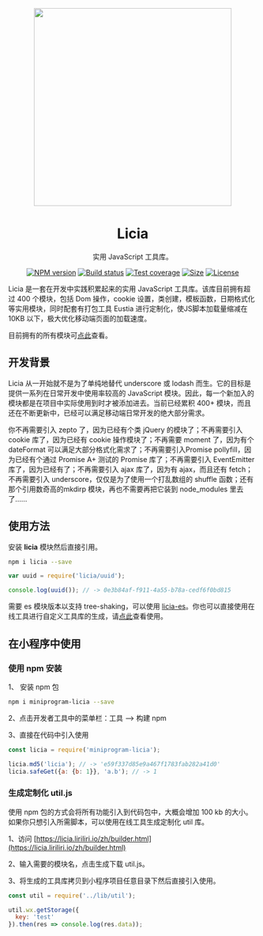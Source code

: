 <div align="center">
  <a href="https://licia.liriliri.io/" target="_blank">
    <img src="https://licia.liriliri.io/icon.png" width="400">
  </a>
</div>

<h1 align="center">Licia</h1>

<div align="center">

实用 JavaScript 工具库。

[![NPM version][npm-image]][npm-url]
[![Build status][ci-image]][ci-url]
[![Test coverage][codecov-image]][codecov-url]
[![Size][size-image]][npm-url]
[![License][license-image]][npm-url]

</div>

[gitter-image]: https://img.shields.io/gitter/room/liriliri/licia?style=flat-square
[gitter-url]: https://gitter.im/liriliri/licia?utm_source=badge&utm_medium=badge&utm_campaign=pr-badge&utm_content=badge
[npm-image]: https://img.shields.io/npm/v/licia?style=flat-square 
[npm-url]: https://npmjs.org/package/licia
[ci-image]: https://img.shields.io/github/actions/workflow/status/liriliri/licia/main.yml?branch=master&style=flat-square
[ci-url]: https://github.com/liriliri/luna/actions/workflows/main.yml
[codecov-image]: https://img.shields.io/codecov/c/github/liriliri/licia?style=flat-square
[codecov-url]: https://codecov.io/github/liriliri/licia?branch=master
[license-image]: https://img.shields.io/npm/l/licia?style=flat-square
[size-image]: https://img.shields.io/bundlephobia/minzip/licia?style=flat-square

Licia 是一套在开发中实践积累起来的实用 JavaScript 工具库。该库目前拥有超过 400 个模块，包括 Dom 操作，cookie 设置，类创建，模板函数，日期格式化等实用模块，同时配套有打包工具 Eustia 进行定制化，使JS脚本加载量缩减在 10KB 以下，极大优化移动端页面的加载速度。

目前拥有的所有模块可[点此](https://licia.liriliri.io/zh/document.html)查看。

## 开发背景

Licia 从一开始就不是为了单纯地替代 underscore 或 lodash 而生。它的目标是提供一系列在日常开发中使用率较高的 JavaScript 模块。因此，每一个新加入的模块都是在项目中实际使用到时才被添加进去。当前已经累积 400+ 模块，而且还在不断更新中，已经可以满足移动端日常开发的绝大部分需求。

你不再需要引入 zepto 了，因为已经有个类 jQuery 的模块了；不再需要引入 cookie 库了，因为已经有 cookie 操作模块了；不再需要 moment 了，因为有个 dateFormat 可以满足大部分格式化需求了；不再需要引入Promise pollyfill，因为已经有个通过 Promise A+ 测试的 Promise 库了；不再需要引入 EventEmitter 库了，因为已经有了；不再需要引入 ajax 库了，因为有 ajax，而且还有 fetch；不再需要引入 underscore，仅仅是为了使用一个打乱数组的 shuffle 函数；还有那个引用数奇高的mkdirp 模块，再也不需要再把它装到 node_modules 里去了……

## 使用方法

安装 **licia** 模块然后直接引用。

```bash
npm i licia --save
```

```javascript
var uuid = require('licia/uuid');

console.log(uuid()); // -> 0e3b84af-f911-4a55-b78a-cedf6f0bd815
```


需要 es 模块版本以支持 tree-shaking，可以使用 [licia-es](https://www.npmjs.com/package/licia-es)。你也可以直接使用在线工具进行自定义工具库的生成，请[点此](https://licia.liriliri.io/builder.html)查看使用。

## 在小程序中使用

### 使用 npm 安装

1、 安装 npm 包

```bash
npm i miniprogram-licia --save
```

2、点击开发者工具中的菜单栏：工具 --> 构建 npm

3、直接在代码中引入使用

```javascript
const licia = require('miniprogram-licia');

licia.md5('licia'); // -> 'e59f337d85e9a467f1783fab282a41d0'
licia.safeGet({a: {b: 1}}, 'a.b'); // -> 1
```

### 生成定制化 util.js

使用 npm 包的方式会将所有功能引入到代码包中，大概会增加 100 kb 的大小。如果你只想引入所需脚本，可以使用在线工具生成定制化 util 库。

1、访问 [https://licia.liriliri.io/zh/builder.html](https://licia.liriliri.io/zh/builder.html)

2、输入需要的模块名，点击生成下载 util.js。

3、将生成的工具库拷贝到小程序项目任意目录下然后直接引入使用。

```javascript
const util = require('../lib/util');

util.wx.getStorage({
  key: 'test'
}).then(res => console.log(res.data));
```